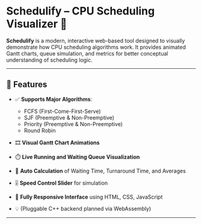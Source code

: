 # Schedulify – CPU Scheduling Visualizer 🔄

**Schedulify** is a modern, interactive web-based tool designed to visually demonstrate how CPU scheduling algorithms work. It provides animated Gantt charts, queue simulation, and metrics for better conceptual understanding of scheduling logic.

---

## 🔧 Features

- ✅ **Supports Major Algorithms**:
  - FCFS (First-Come-First-Serve)
  - SJF (Preemptive & Non-Preemptive)
  - Priority (Preemptive & Non-Preemptive)
  - Round Robin

- 🎞️ **Visual Gantt Chart Animations**
- ⏱️ **Live Running and Waiting Queue Visualization**
- 🧮 **Auto Calculation** of Waiting Time, Turnaround Time, and Averages
- 🎚️ **Speed Control Slider** for simulation
- 📱 **Fully Responsive Interface** using HTML, CSS, JavaScript
- 💡 (Pluggable C++ backend planned via WebAssembly)

---
